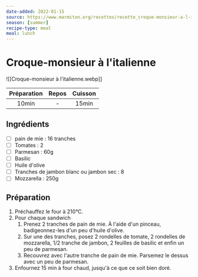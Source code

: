 ```yaml
---
date-added: 2022-01-15
source: https://www.marmiton.org/recettes/recette_croque-monsieur-a-l-italienne_29633.aspx
season: [summer]
recipe-type: meal
meal: lunch
---
```


# Croque-monsieur à l'italienne

![[Croque-monsieur à l'italienne.webp]]

| Préparation | Repos | Cuisson |
|:-----------:|:-----:|:-------:|
|    10min    |   -   |  15min  |

## Ingrédients

- [ ] pain de mie : 16 tranches
- [ ] Tomates : 2
- [ ] Parmesan : 60g
- [ ] Basilic
- [ ] Huile d'olive
- [ ] Tranches de jambon blanc ou jambon sec : 8
- [ ] Mozzarella : 250g

## Préparation

1. Préchauffez le four à 210°C.
2. Pour chaque sandwich
   1. Prenez 2 tranches de pain de mie. À l'aide d'un pinceau, badigeonnez-les d'un peu d'huile d'olive.
   2. Sur une des tranches, posez 2 rondelles de tomate, 2 rondelles de mozzarella, 1/2 tranche de jambon, 2 feuilles de basilic et enfin un peu de parmesan.
   3. Recouvrez avec l'autre tranche de pain de mie. Parsemez le dessus avec un peu de parmesan.
3. Enfournez 15 min à four chaud, jusqu'à ce que ce soit bien doré.

